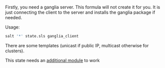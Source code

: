 Firstly, you need a ganglia server. This formula will not create it for you. It is just connecting the client to the server and installs the ganglia package if needed.

Usage:

```bash
salt '*' state.sls ganglia_client
```

There are some templates (unicast if public IP, multicast otherwise for clusters).

This state needs an [additional module](https://github.com/remyd1/salt_modules/blob/master/customnetwork.py) to work


